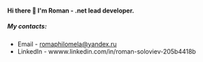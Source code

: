 #### Hi there 👋 I'm Roman - .net lead developer.
##### My contacts:
* Email - romaphilomela@yandex.ru
* LinkedIn - wwww.linkedin.com/in/roman-soloviev-205b4418b
